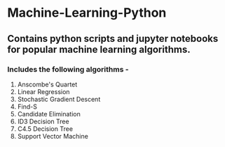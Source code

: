 # Machine-Learning-Python
## Contains python scripts and jupyter notebooks for popular machine learning algorithms.

### Includes the following algorithms - 
1. Anscombe's Quartet
2. Linear Regression
3. Stochastic Gradient Descent
4. Find-S
5. Candidate Elimination
6. ID3 Decision Tree
7. C4.5 Decision Tree
8. Support Vector Machine
